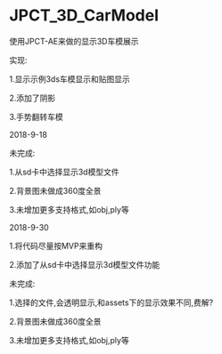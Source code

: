 # JPCT_3D_CarModel
<p>使用JPCT-AE来做的显示3D车模展示
<p>实现:
<p>1.显示示例3ds车模显示和贴图显示
<p>2.添加了阴影
<p>3.手势翻转车模

<p>2018-9-18
<p>未完成:
<p>1.从sd卡中选择显示3d模型文件
<p>2.背景图未做成360度全景
<p>3.未增加更多支持格式,如obj,ply等

<p>2018-9-30
<p>1.将代码尽量按MVP来重构
<p>2.添加了从sd卡中选择显示3d模型文件功能
<p>未完成:
<p>1.选择的文件,会透明显示,和assets下的显示效果不同,费解?
<p>2.背景图未做成360度全景
<p>3.未增加更多支持格式,如obj,ply等
